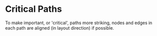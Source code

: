 # Critical Paths
  

 To make important, or 'critical', paths more striking, nodes and edges in each path are aligned (in layout direction) if possible.   
